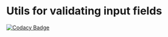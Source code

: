 # Utils for validating input fields

[![Codacy Badge](https://api.codacy.com/project/badge/Grade/5c078fd53c9b43ec8174271938574945)](https://app.codacy.com/app/oyvindym/validation-utils-js?utm_source=github.com&utm_medium=referral&utm_content=capraconsulting/validation-utils-js&utm_campaign=Badge_Grade_Settings)
